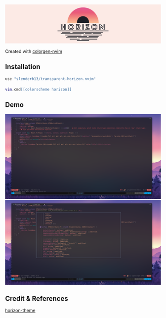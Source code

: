 ![title](./assets/title.png) 

Created with [colorgen-nvim](https://github.com/ChristianChiarulli/colorgen-nvim)

## Installation

```lua
use "slenderb13/transparent-horizon.nvim"

vim.cmd[[colorscheme horizon]] 
```

## Demo

![1](./assets/1.png) 
![2](./assets/2.png) 

## Credit & References

[horizon-theme](https://github.com/jolaleye/horizon-theme-vscode)
